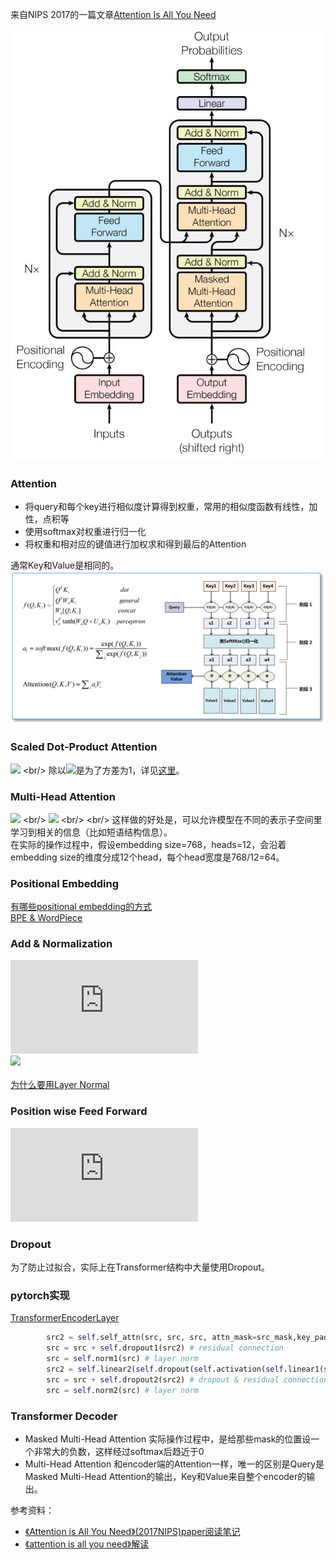 来自NIPS 2017的一篇文章[Attention Is All You Need](https://arxiv.org/pdf/1706.03762.pdf)

![](transformer.jpg)

### Attention
* 将query和每个key进行相似度计算得到权重，常用的相似度函数有线性，加性，点积等
* 使用softmax对权重进行归一化
* 将权重和相对应的键值进行加权求和得到最后的Attention <br/>

通常Key和Value是相同的。
![](attention.png)


### Scaled Dot-Product Attention
![](https://latex.codecogs.com/svg.latex?Attention(Q,K,V)=softmax(\frac{QK^T}{\sqrt{d_k}})V) <br/>
除以![](https://latex.codecogs.com/svg.latex?\sqrt{d_k})是为了方差为1，详见[这里](https://github.com/delionlper/nlp_notes/blob/main/Transformer/%E4%B8%BA%E4%BB%80%E4%B9%88%E8%A6%81%E5%AF%B9Attention%E8%BF%9B%E8%A1%8Cscaled.md)。

### Multi-Head Attention
![](https://latex.codecogs.com/svg.latex?head_i=Attention(QW_i^Q,KW_i^K,VW_i^V)) <br/>
![](https://latex.codecogs.com/svg.latex?MultiHead(Q,K,V)=Concat(head_1,...,head_h)W^O) <br/> <br/>
这样做的好处是，可以允许模型在不同的表示子空间里学习到相关的信息（比如短语结构信息）。<br/>
在实际的操作过程中，假设embedding size=768，heads=12，会沿着embedding size的维度分成12个head，每个head宽度是768/12=64。

### Positional Embedding
[有哪些positional embedding的方式]() <br/>
[BPE & WordPiece]()

### Add & Normalization
![](https://latex.codecogs.com/svg.latex?output=LayerNorm(x+SubLayer(x))) <br/>
![](https://latex.codecogs.com/svg.latex?LayerNorm(x)=\alpha\times\frac{x-\mu}{\sqrt{\sigma^2+\epsilon}}+\beta) <br/> <br/>
[为什么要用Layer Normal](https://github.com/delionlper/nlp_notes/blob/main/Transformer/%E4%B8%BA%E4%BB%80%E4%B9%88Transformer%E8%A6%81%E7%94%A8LN.md)

### Position wise Feed Forward
![](https://latex.codecogs.com/svg.latex?FFN(x)=max(0,xW_1+b_1)W_2+b_2)

### Dropout
为了防止过拟合，实际上在Transformer结构中大量使用Dropout。

### pytorch实现
[TransformerEncoderLayer](https://pytorch.org/docs/stable/_modules/torch/nn/modules/transformer.html#TransformerEncoderLayer)

``` python
        src2 = self.self_attn(src, src, src, attn_mask=src_mask,key_padding_mask=src_key_padding_mask)[0] # self attention
        src = src + self.dropout1(src2) # residual connection
        src = self.norm1(src) # layer norm
        src2 = self.linear2(self.dropout(self.activation(self.linear1(src)))) # dropout & feed forward
        src = src + self.dropout2(src2) # dropout & residual connection
        src = self.norm2(src) # layer norm
```

### Transformer Decoder
* Masked Multi-Head Attention
实际操作过程中，是给那些mask的位置设一个非常大的负数，这样经过softmax后趋近于0
* Multi-Head Attention
和encoder端的Attention一样，唯一的区别是Query是Masked Multi-Head Attention的输出，Key和Value来自整个encoder的输出。

参考资料：
* [《Attention is All You Need》(2017NIPS)paper阅读笔记](https://zhuanlan.zhihu.com/p/34465668)
* [《attention is all you need》解读](https://zhuanlan.zhihu.com/p/34781297)